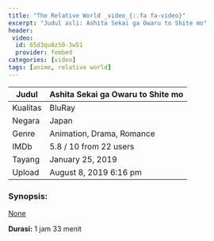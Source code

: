 ```yaml
---
title: "The Relative World _video_{:.fa fa-video}"
excerpt: "Judul asli: Ashita Sekai ga Owaru to Shite mo"
header:
 video:
  id: 65d3qu0z50-3w51
  provider: fembed
categories: [video]
tags: [anime, relative world]
---
```


| Judul | Ashita Sekai ga Owaru to Shite mo |
|---|---|
| Kualitas | BluRay |
| Negara | Japan |
| Genre | Animation, Drama, Romance |
| IMDb | 5.8 / 10 from 22 users |
| Tayang | January 25, 2019 |
| Upload | August 8, 2019 6:16 pm |

### Synopsis:

[None]()


**Durasi:** 1 jam 33 menit
